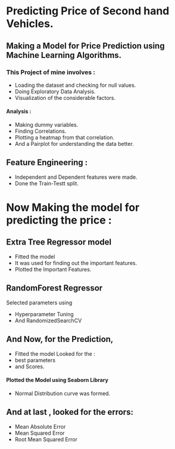 # Predicting Price of Second hand Vehicles.
## Making a Model for Price Prediction using Machine Learning Algorithms.

### This Project of mine involves :

- Loading the dataset and checking for null values.
- Doing Exploratory Data Analysis.
- Visualization of the considerable factors.

#### Analysis :
- Making dummy variables.
- Finding Correlations.
- Plotting a heatmap from that correlation.
- And a Pairplot for understanding the data better.

## Feature Engineering :
- Independent and Dependent features were made.
- Done the Train-Testt split.

# Now Making the model for predicting the price :

## Extra Tree Regressor model
- Fitted the model
- It was used for finding out the important features.
- Plotted the Important Features.

## RandomForest Regressor
Selected parameters using 
- Hyperparameter Tuning
- And RandomizedSearchCV

## And Now, for the Prediction,
- Fitted the model
Looked for the :
- best parameters 
- and Scores.

#### Plotted the Model using Seaborn Library
- Normal Distribution curve was formed.

## And at last , looked for the errors:
- Mean Absolute Error
- Mean Squared Error
- Root Mean Squared Error
